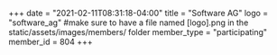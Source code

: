 +++
date = "2021-02-11T08:31:18-04:00"
title = "Software AG"
logo = "software_ag" #make sure to have a file named [logo].png in the static/assets/images/members/ folder
member_type = "participating"
member_id = 804
+++